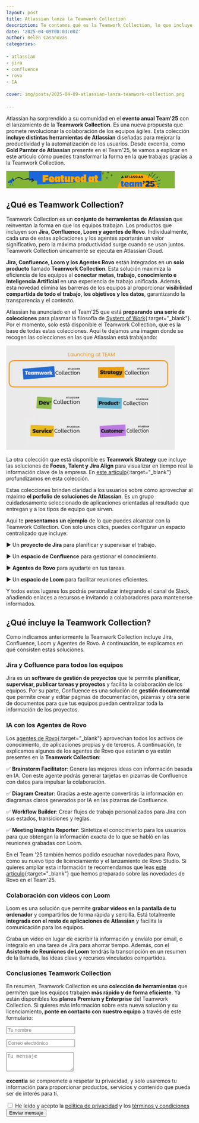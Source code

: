 ```yaml
---
layout: post
title: Atlassian lanza la Teamwork Collection
description: Te contamos qué es la Teamwork Collection, lo que incluye y cómo puedes adquirir esta novedad lanzada en el Team'25
date: '2025-04-09T08:03:00Z'
author: Belén Casanovas
categories:

- atlassian
- jira
- confluence
- rovo 
- IA

cover: img/posts/2025-04-09-atlassian-lanza-teamwork-collection.png

---
```


Atlassian ha sorprendido a su comunidad en el **evento anual Team'25** con el lanzamiento de la **Teamwork Collection**. Es una nueva propuesta que promete revolucionar la colaboración de los equipos ágiles. Esta colección **incluye distintas herramientas de Atlassian** diseñadas para mejorar la productividad y la automatización de los usuarios. Desde excentia, como **Gold Parnter de Atlassian** presente en el Team'25, te vamos a explicar en este artículo cómo puedes transformar la forma en la que trabajas gracias a la Teamwork Collection. 

<img width="90%" src="/img/eventos/featured-team-25.png" alt="Lanzamientos del Team '25 de Atlassian">
<br>

<h2>¿Qué es Teamwork Collection?</h2>

Teamwork Collection es un **conjunto de herramientas de Atlassian** que reinventan la forma en que los equipos trabajan. Los productos que incluyen son **Jira, Confluence, Loom y agentes de Rovo**. Individualmente, cada una de estas aplicaciones y los agentes aportarán un valor significativo, pero la máxima productividad surge cuando se usan juntos. Teamwork Collection únicamente se ejecuta en Atlassian Cloud. 

**Jira, Confluence, Loom y los Agentes Rovo** están integrados en un **solo producto** llamado **Teamwork Collection**. Esta solución maximiza la eficiencia de los equipos al **conectar metas, trabajo, conocimiento e Inteligencia Artificial** en una experiencia de trabajo unificada. Además, esta novedad elimina las barreras de los equipos al proporcionar **visibilidad compartida de todo el trabajo, los objetivos y los datos**, garantizando la transparencia y el contexto.

Atlassian ha anunciado en el Team'25 que está **preparando una serie de colecciones** para plasmar la filosofía de [System of Work](/que-es-atlassian-system-of-work){:target="_blank"}. Por el momento, solo está disponible el Teamwork Collection, que es la base de todas estas colecciones. Aquí te dejamos una imagen donde se recogen las colecciones en las que Atlassian está trabajando: 

<img width="90%" src="/img/atlassian-products/colecciones-atlassian-team-25.png" alt="Atlassian Collections">
<br>

La otra colección que está disponible es **Teamwork Strategy** que incluye las soluciones de **Focus, Talent y Jira Align** para visualizar en tiempo real la información clave de la empresa. En [este artículo](/que-es-strategy-collection-atlassian){:target="_blank"} profundizamos en esta colección. 

Estas colecciones brindan claridad a los usuarios sobre cómo aprovechar al máximo  **el porfolio de soluciones de Atlassian**. Es un grupo cuidadosamente seleccionado de aplicaciones orientadas al resultado que entregan y a los tipos de equipo que sirven.

Aquí te **presentamos un ejemplo** de lo que puedes alcanzar con la Teamwork Collection. Con solo unos clics, puedes configurar un espacio centralizado que incluye: 

▶️ Un **proyecto de Jira** para planificar y supervisar el trabajo. <br>

▶️ Un **espacio de Confluence** para gestionar el conocimiento. <br>

▶️ **Agentes de Rovo** para ayudarte en tus tareas. <br>

▶️ Un **espacio de Loom** para facilitar reuniones eficientes. <br>

Y todos estos lugares los podrás personalizar integrando el canal de Slack, añadiendo enlaces a recursos e invitando a colaboradores para mantenerse informados.


<h2>¿Qué incluye la Teamwork Collection?</h2>

Como indicamos anteriormente la Teamwork Collection incluye Jira, Confluence, Loom y Agentes de Rovo. A continuación, te explicamos en qué consisten estas soluciones. 

<h3>Jira y Cofluence para todos los equipos</h3>

Jira es un **software de gestión de proyectos** que te permite **planificar, supervisar, publicar tareas y proyectos** y facilita la colaboración de los equipos. Por su parte, Confluence es una solución de **gestión documental** que permite crear y editar páginas de documentación, pizarras y otra serie de documentos para que tus equipos puedan centralizar toda la información de los proyectos. 

<h3>IA con los Agentes de Rovo</h3>

Los [agentes de Rovo](/primeros-pasos-agentes-rovo-atlassian){:target="_blank"} aprovechan todos los activos de conocimiento, de aplicaciones propias y de terceros. A continuación, te explicamos algunos de los agentes de Rovo que estarán o ya están presentes en la **Teamwork Collection**:

✅ **Brainstorm Facilitator**: Genera las mejores ideas con información basada en IA. Con este agente podrás generar tarjetas en pizarras de Confluence con datos para impulsar la colaboración. <br>

✅ **Diagram Creator**: Gracias a este agente convertirás la información en diagramas claros generados por IA en las pizarras de Confluence. <br>

✅ **Workflow Builder**: Crear flujos de trabajo personalizados para Jira con sus estados, transiciones y reglas. <br>

✅ **Meeting Insights Reporter**: Sintetiza el conocimiento para los usuarios para que obtengan la información exacta de lo que se habló en las reuniones grabadas con Loom. <br>

En el Team '25 también hemos podido escuchar novedades para Rovo, como su nuevo tipo de licenciamiento y el lanzamiento de Rovo Studio. Si quieres ampliar esta información te recomendamos que leas [este artículo](/rovo-disponible-todos-los-equipos){:target="_blank"} que hemos preparado sobre las novedades de Rovo en el Team'25. 

<h3>Colaboración con videos con Loom</h3>

Loom es una solución que permite **grabar videos en la pantalla de tu ordenador** y compartirlos de forma rápida y sencilla. Está totalmente **integrada con el resto de aplicaciones de Atlassian** y facilita la comunicación para los equipos. 

Graba un video en lugar de escribir la información y envíalo por email, o intégralo en una tarea de Jira para ahorrar tiempo. Además, con el **Asistente de Reuniones de Loom** tendrás la transcripción en un resumen de la llamada, las ideas clave y recursos vinculados compartidos. 

<h3>Conclusiones Teamwork Collection </h3>

En resumen, Teamwork Collection es una **colección de herramientas** que permiten que los equipos trabajen **más rápido y de forma eficiente**. Ya están disponibles los **planes Premium y Enterprise** del Teamwork Collection. Si quieres más información sobre esta nueva solución y su licenciamiento, **ponte en contacto con nuestro equipo** a través de este formulario: 

<form action="https://formspree.io/f/xaygrdqg" method="POST">
 <div class="col-md-12 col-sm-12">
   <div class="row control-group">
        <div class="form-group col-xs-12 floating-label-form-group controls">
           <input type="text" name="name" class="form-control" placeholder="Tu nombre" id="name" required data-validation-required-message="Por favor escribe tu nombre.">
            <p class="help-block text-danger"></p>
        </div>
     </div>
<div class="row control-group">
     <div class="form-group col-xs-12 floating-label-form-group controls">
        <input type="email" name="email" class="form-control" placeholder="Correo electrónico" id="email" required data-validation-required-message="Por favor escribe tu dirección de correo.">
           <p class="help-block text-danger"></p>
        </div>
            </div>
            <div>
        <input type="text" name="_gotcha" style="display:none"/>
        </div>
        <div>
         <input type="hidden" name="_subject" value="Blog Teamwork Collection"/>
                </div>
            <div class="row control-group">
              <div class="form-group-2 col-xs-12 floating-label-form-group controls">
                <textarea name="message" class="form-control" rows="3" placeholder="Tu mensaje" id="message" required
                          data-validation-required-message="Por favor escribe un mensaje."></textarea>
                <p class="help-block text-danger"></p>
              </div>
              <div>
              <input type="hidden" name="_subject" value="Blog Teamwork Collection"/>
               </div>
            </div>
            <div class="row control-group">
              <div class="form-group col-xs-12 floating-label-form-group controls">
                <p><strong>excentia</strong> se compromete a respetar tu privacidad, y solo usaremos tu información para proporcionar productos, servicios y contenido que pueda ser de interés para tí.</p>
                <input type="checkbox" name="agreement" class="form-check-input" id="agreement" value="accept" required data-validation-required-message="Por favor lee y acepta la política de privacidad y los términos y condiciones">
                <label class="form-check-label" for="agreement">He leído y acepto la <a href="https://www.excentia.es/privacy" target="_blank">política de privacidad</a> y los <a href="https://www.excentia.es/pdf/excentia-terms-and-conditions.pdf" target="_blank">términos y condiciones</a></label>
              </div>
            </div>
            <div id="success"></div>
            <div class="block">
              <button type="submit" class="btn btn-warning btn-xl">Enviar mensaje</button>
            </div>
          </div>
        </form>